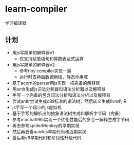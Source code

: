 # learn-compiler
学习编译器
## 计划
- 用js写简单的解释器v1
  - 仅支持赋值语句和算数表达式运算
- 用js写简单的解释器v2
  - 参考tiny compiler实现一遍
  - 运行时支持函数调用栈，静态作用域
- 基于acorn的parser用js实现一把完备的解释器
- 用antlr生成js词法分析器和语法分析器以及解释器
- 手写一个完备的包含词法分析和语法分析以及解释器
- 尝试antlr尝试生成c89标准的语法树，然后转义生成llvm的IR
- js手写一个超小的js虚拟机
- 基于手写的解析出的抽象语法树生成和解析字节码（完备）
- 参考mocha1995实现一个优化性能后的多合一解释生成字节码
- 再去参考spiderMonkey的早期实现
- 然后再去看quickjs早期代码和近期实现
- 最后看v8早期代码和阶段性升级代码
